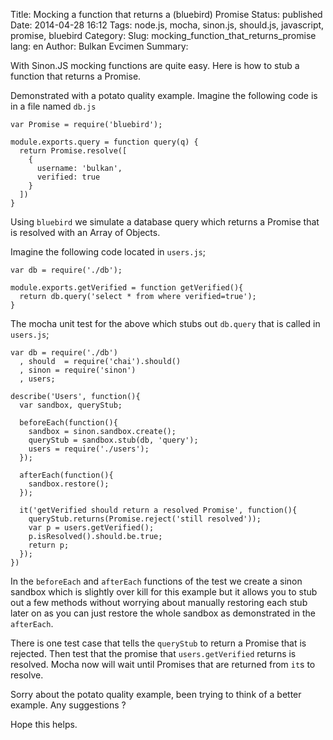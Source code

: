 Title: Mocking a function that returns a (bluebird) Promise
Status: published
Date: 2014-04-28 16:12
Tags: node.js, mocha, sinon.js, should.js, javascript, promise, bluebird
Category:
Slug: mocking_function_that_returns_promise
lang: en
Author: Bulkan Evcimen
Summary:

With Sinon.JS mocking functions are quite easy. Here is how to stub a function
that returns a Promise.

Demonstrated with a potato quality example. Imagine the following code is in a file named
`db.js`

```
var Promise = require('bluebird');

module.exports.query = function query(q) {
  return Promise.resolve([
    {
      username: 'bulkan',
      verified: true
    }
  ])
}
```

Using `bluebird` we simulate a database query which returns a Promise that is
resolved with an Array of Objects.

Imagine the following code located in `users.js`;

```
var db = require('./db');

module.exports.getVerified = function getVerified(){
  return db.query('select * from where verified=true');
}
```

The mocha unit test for the above which stubs out `db.query`  that is called
in `users.js`;

```
var db = require('./db')
  , should  = require('chai').should()
  , sinon = require('sinon')
  , users;

describe('Users', function(){
  var sandbox, queryStub;

  beforeEach(function(){
    sandbox = sinon.sandbox.create();
    queryStub = sandbox.stub(db, 'query');
    users = require('./users');
  });

  afterEach(function(){
    sandbox.restore();
  });

  it('getVerified should return a resolved Promise', function(){
    queryStub.returns(Promise.reject('still resolved'));
    var p = users.getVerified();
    p.isResolved().should.be.true;
    return p;
  });
})
```

In the `beforeEach` and `afterEach` functions of the test we create a sinon
sandbox which is slightly over kill for this example but it allows you to stub
out a few methods without worrying about manually restoring each stub later on as
you can just restore the whole sandbox as demonstrated in the `afterEach`.

There is one test case that tells the `queryStub` to return a Promise that is rejected.
Then test that the promise that `users.getVerified` returns is resolved. Mocha now
will wait until Promises that are returned from `it`s to resolve.

Sorry about the potato quality example, been trying to think of a better example. Any suggestions ?

Hope this helps.
